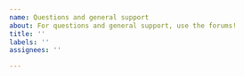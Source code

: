 ```yaml
---
name: Questions and general support
about: For questions and general support, use the forums!
title: ''
labels: ''
assignees: ''

---
```



